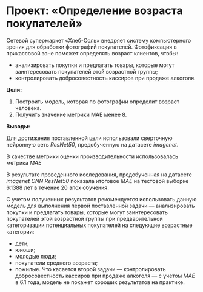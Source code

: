 # Проект: «Определение возраста покупателей»
Сетевой супермаркет «Хлеб-Соль» внедряет систему компьютерного зрения для обработки фотографий покупателей. Фотофиксация в прикассовой зоне поможет определять возраст клиентов, чтобы:

- анализировать покупки и предлагать товары, которые могут заинтересовать покупателей этой возрастной группы;
- контролировать добросовестность кассиров при продаже алкоголя.


**Цели:**
1. Построить модель, которая по фотографии определит возраст человека.
2. Получить значение метрики MAE менее 8.

**Выводы:**

Для достижения поставленной цели использовали сверточную нейронную сеть *ResNet50*, предобученную на датасете *imagenet*.

В качестве метрики оценки производительности использовалась метрика *MAE*

В результате проведенного исследования, предобученная на датасете *imagenet* *CNN* *ResNet50* показала итоговое *MAE* на тестовой выборке 6.1388 лет в течение 20 эпох обучения. 

С учетом полученных результатов рекомендуется использовать данную модель для выполнения первой поставленной задачи — анализировать покупки и предлагать товары, которые могут заинтересовать покупателей этой возрастной группы при предварительной категоризации потенциальных покупателей на следующие возрастные категории:

- дети;
- юноши;
- молодые люди;
- покупатели среднего возраста;
- пожилые.
Что касается второй задачи — контролировать добросовестность кассиров при продаже алкоголя — с учетом *MAE* в 6.1 года, модель не покажет хороших результатов на практике.
